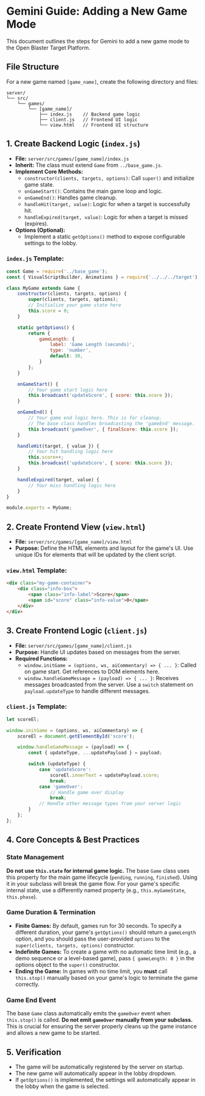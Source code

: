 # Gemini Guide: Adding a New Game Mode

This document outlines the steps for Gemini to add a new game mode to the Open Blaster Target Platform.

## File Structure

For a new game named `[game_name]`, create the following directory and files:

```
server/
└── src/
    └── games/
        └── [game_name]/
            ├── index.js    // Backend game logic
            ├── client.js   // Frontend UI logic
            └── view.html   // Frontend UI structure
```

## 1. Create Backend Logic (`index.js`)

- **File:** `server/src/games/[game_name]/index.js`
- **Inherit:** The class must extend `Game` from `../base_game.js`.
- **Implement Core Methods:**
    - `constructor(clients, targets, options)`: Call `super()` and initialize game state.
    - `onGameStart()`: Contains the main game loop and logic.
    - `onGameEnd()`: Handles game cleanup.
    - `handleHit(target, value)`: Logic for when a target is successfully hit.
    - `handleExpired(target, value)`: Logic for when a target is missed (expires).
- **Options (Optional):**
    - Implement a static `getOptions()` method to expose configurable settings to the lobby.

### `index.js` Template:
```javascript
const Game = require('../base_game');
const { VisualScriptBuilder, Animations } = require('../../../target');

class MyGame extends Game {
    constructor(clients, targets, options) {
        super(clients, targets, options);
        // Initialize your game state here
        this.score = 0;
    }

    static getOptions() {
        return {
            gameLength: {
                label: 'Game Length (seconds)',
                type: 'number',
                default: 30,
            }
        };
    }

    onGameStart() {
        // Your game start logic here
        this.broadcast('updateScore', { score: this.score });
    }

    onGameEnd() {
        // Your game end logic here. This is for cleanup.
        // The base class handles broadcasting the 'gameEnd' message.
        this.broadcast('gameOver', { finalScore: this.score });
    }

    handleHit(target, { value }) {
        // Your hit handling logic here
        this.score++;
        this.broadcast('updateScore', { score: this.score });
    }

    handleExpired(target, value) {
        // Your miss handling logic here
    }
}

module.exports = MyGame;
```

## 2. Create Frontend View (`view.html`)

- **File:** `server/src/games/[game_name]/view.html`
- **Purpose:** Define the HTML elements and layout for the game's UI. Use unique IDs for elements that will be updated by the client script.

### `view.html` Template:
```html
<div class="my-game-container">
    <div class="info-box">
        <span class="info-label">Score</span>
        <span id="score" class="info-value">0</span>
    </div>
</div>
```

## 3. Create Frontend Logic (`client.js`)

- **File:** `server/src/games/[game_name]/client.js`
- **Purpose:** Handle UI updates based on messages from the server.
- **Required Functions:**
    - `window.initGame = (options, ws, aiCommentary) => { ... }`: Called on game start. Get references to DOM elements here.
    - `window.handleGameMessage = (payload) => { ... }`: Receives messages broadcasted from the server. Use a `switch` statement on `payload.updateType` to handle different messages.

### `client.js` Template:
```javascript
let scoreEl;

window.initGame = (options, ws, aiCommentary) => {
    scoreEl = document.getElementById('score');

    window.handleGameMessage = (payload) => {
        const { updateType, ...updatePayload } = payload;

        switch (updateType) {
            case 'updateScore':
                scoreEl.innerText = updatePayload.score;
                break;
            case 'gameOver':
                // Handle game over display
                break;
            // Handle other message types from your server logic
        }
    };
};
```

## 4. Core Concepts & Best Practices

### State Management
**Do not use `this.state` for internal game logic.** The base `Game` class uses this property for the main game lifecycle (`pending`, `running`, `finished`). Using it in your subclass will break the game flow. For your game's specific internal state, use a differently named property (e.g., `this.myGameState`, `this.phase`).

### Game Duration & Termination
- **Finite Games:** By default, games run for 30 seconds. To specify a different duration, your game's `getOptions()` should return a `gameLength` option, and you should pass the user-provided `options` to the `super(clients, targets, options)` constructor.
- **Indefinite Games:** To create a game with no automatic time limit (e.g., a demo sequence or a level-based game), pass `{ gameLength: 0 }` in the options object to the `super()` constructor.
- **Ending the Game:** In games with no time limit, you **must** call `this.stop()` manually based on your game's logic to terminate the game correctly.

### Game End Event
The base `Game` class automatically emits the `gameOver` event when `this.stop()` is called. **Do not emit `gameOver` manually from your subclass.** This is crucial for ensuring the server properly cleans up the game instance and allows a new game to be started.

## 5. Verification

- The game will be automatically registered by the server on startup.
- The new game will automatically appear in the lobby dropdown.
- If `getOptions()` is implemented, the settings will automatically appear in the lobby when the game is selected.
